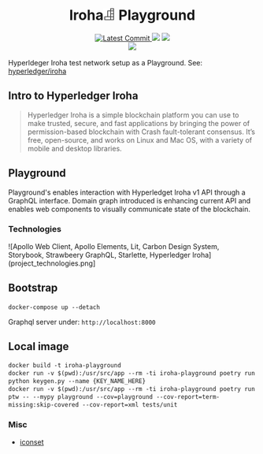 <h1 align="center">
    <strong>Iroha<img height="24px;" src="logo.svg" alt="Iroha Playground" /> Playground</strong>
</h1>
<p align="center">
    <a href="https://github.com/dmtrs/iroha-playground" target="_blank">
        <img src="https://img.shields.io/github/last-commit/dmtrs/iroha-playground" alt="Latest Commit">
    </a>
        <img src="https://img.shields.io/github/workflow/status/dmtrs/iroha-playground/Test">
        <img src="https://img.shields.io/codecov/c/github/dmtrs/iroha-playground">
    <br />
    <img src="https://img.shields.io/github/license/dmtrs/iroha-playground">
</p>

Hyperldeger Iroha test network setup as a Playground. 
See: [hyperledger/iroha](https://github.com/hyperledger/iroha)

## Intro to Hyperledger Iroha

> Hyperledger Iroha is a simple blockchain platform you can use to make trusted, secure, and fast applications by bringing the power of permission-based blockchain with Crash fault-tolerant consensus. It’s free, open-source, and works on Linux and Mac OS, with a variety of mobile and desktop libraries. 

## Playground

Playground's enables interaction with Hyperledget Iroha v1 API through a GraphQL interface. Domain graph introduced is enhancing current API and enables web components to visually communicate state of the blockchain.

### Technologies

![Apollo Web Client, Apollo Elements, Lit, Carbon Design System, Storybook, Strawbeery GraphQL, Starlette, Hyperledger Iroha](project_technologies.png]

## Bootstrap

```
docker-compose up --detach
```

Graphql server under: `http://localhost:8000`

## Local image

```
docker build -t iroha-playground
docker run -v $(pwd):/usr/src/app --rm -ti iroha-playground poetry run python keygen.py --name {KEY_NAME_HERE}
docker run -v $(pwd):/usr/src/app --rm -ti iroha-playground poetry run ptw -- --mypy playground --cov=playground --cov-report=term-missing:skip-covered --cov-report=xml tests/unit
```

### Misc
- [iconset](https://www.iconfinder.com/iconsets/kid-playground-and-toys)
